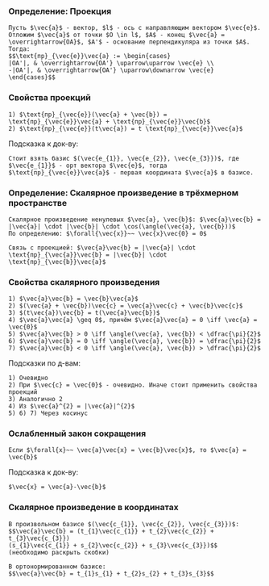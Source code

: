 ### Определение: Проекция
```spoiler-markdown
Пусть $\vec{a}$ - вектор, $l$ - ось с направляющим вектором $\vec{e}$. Отложим $\vec{a}$ от точки $O \in l$, $A$ - конец $\vec{a} = \overrightarrow{OA}$, $A'$ - основание перпендикуляра из точки $A$. Тогда:
$$\text{пр}_{\vec{e}}\vec{a} := \begin{cases}
|OA'|, & \overrightarrow{OA'} \uparrow\uparrow \vec{e} \\
-|OA'|, & \overrightarrow{OA'} \uparrow\downarrow \vec{e}
\end{cases}$$
```

### Свойства проекций
```spoiler-markdown
1) $\text{пр}_{\vec{e}}(\vec{a} + \vec{b}) = \text{пр}_{\vec{e}}\vec{a} + \text{пр}_{\vec{e}}\vec{b}$
2) $\text{пр}_{\vec{e}}(t\vec{a}) = t \text{пр}_{\vec{e}}\vec{a}$
```

Подсказка к док-ву:
```spoiler-markdown
Стоит взять базис $(\vec{e_{1}}, \vec{e_{2}}, \vec{e_{3}})$, где $\vec{e_{1}}$ - орт вектора $\vec{e}$, тогда $\text{пр}_{\vec{e}}\vec{a}$ - первая координата $\vec{a}$ в базисе.
```

### Определение: Скалярное произведение в трёхмерном пространстве
```spoiler-markdown
Скалярное произведение ненулевых $\vec{a}, \vec{b}$: $\vec{a}\vec{b} = |\vec{a}| \cdot |\vec{b}| \cdot \cos(\angle(\vec{a}, \vec{b}))$
По определению: $\forall{\vec{x}}~~ \vec{x}\vec{0} = 0$

Связь с проекцией: $\vec{a}\vec{b} = |\vec{a}| \cdot \text{пр}_{\vec{a}}\vec{b} = |\vec{b}| \cdot \text{пр}_{\vec{b}}\vec{a}$
```

### Свойства скалярного произведения
```spoiler-markdown
1) $\vec{a}\vec{b} = \vec{b}\vec{a}$
2) $(\vec{a} + \vec{b})\vec{c} = \vec{a}\vec{c} + \vec{b}\vec{c}$
3) $(t\vec{a})\vec{b} = t(\vec{a}\vec{b})$
4) $\vec{a}\vec{a} \geq 0$, причём $\vec{a}\vec{a} = 0 \iff \vec{a} = \vec{0}$
5) $\vec{a}\vec{b} > 0 \iff \angle(\vec{a}, \vec{b}) < \dfrac{\pi}{2}$
6) $\vec{a}\vec{b} = 0 \iff \angle(\vec{a}, \vec{b}) = \dfrac{\pi}{2}$
7) $\vec{a}\vec{b} < 0 \iff \angle(\vec{a}, \vec{b}) > \dfrac{\pi}{2}$
```

Подсказки по д-вам:
```spoiler-markdown
1) Очевидно
2) При $\vec{c} = \vec{0}$ - очевидно. Иначе стоит применить свойства проекций
3) Аналогично 2
4) Из $\vec{a}^{2} = |\vec{a}|^{2}$
5) 6) 7) Через косинус
```

### Ослабленный закон сокращения
```spoiler-markdown
Если $\forall{x}~~ \vec{a}\vec{x} = \vec{b}\vec{x}$, то $\vec{a} = \vec{b}$
```

Подсказка к док-ву:
```spoiler-markdown
$\vec{x} = \vec{a}-\vec{b}$
```

### Скалярное произведение в координатах
```spoiler-markdown
В произвольном базисе $(\vec{c_{1}}, \vec{c_{2}}, \vec{c_{3}})$:
$$\vec{a}\vec{b} = (t_{1}\vec{c_{1}} + t_{2}\vec{c_{2}} + t_{3}\vec{c_{3}})
(s_{1}\vec{c_{1}} + s_{2}\vec{c_{2}} + s_{3}\vec{c_{3}})$$
(необходимо раскрыть скобки)

В ортонормированном базисе:
$$\vec{a}\vec{b} = t_{1}s_{1} + t_{2}s_{2} + t_{3}s_{3}$$
```